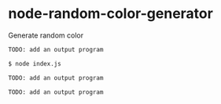 # node-random-color-generator

Generate random color

```bash
TODO: add an output program
```

```bash
$ node index.js

TODO: add an output program
```

```bash
TODO: add an output program
```
